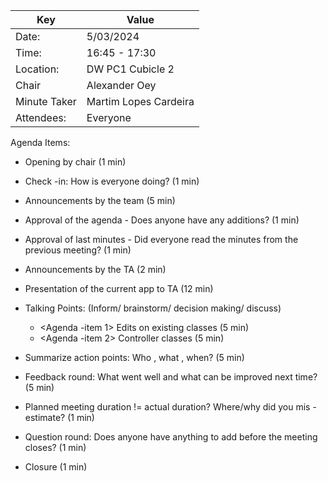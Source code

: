 | Key | Value |
| --- | --- |
| Date: | 5/03/2024 |
| Time: | 16:45 - 17:30 |
| Location: | DW PC1 Cubicle 2 |
| Chair | Alexander Oey |
| Minute Taker | Martim Lopes Cardeira |
| Attendees: | Everyone |

Agenda Items:

- Opening by chair (1 min)
- Check -in: How is everyone doing? (1 min)
- Announcements by the team (5 min)
- Approval of the agenda - Does anyone have any additions? (1 min)
- Approval of last minutes - Did everyone read the minutes from the previous meeting? (1 min)


- Announcements by the TA (2 min)
- Presentation of the current app to TA (12 min)


- Talking Points: (Inform/ brainstorm/ decision making/ discuss)
  - <Agenda -item 1> Edits on existing classes (5 min)
  - <Agenda -item 2> Controller classes (5 min)
- Summarize action points: Who , what , when? (5 min)


- Feedback round: What went well and what can be improved next time? (5 min)
- Planned meeting duration != actual duration? Where/why did you mis -estimate? (1 min)
- Question round: Does anyone have anything to add before the meeting closes? (1 min)
- Closure (1 min)
